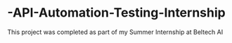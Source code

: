 # -API-Automation-Testing-Internship
This project was completed as part of my Summer Internship at Beltech AI
